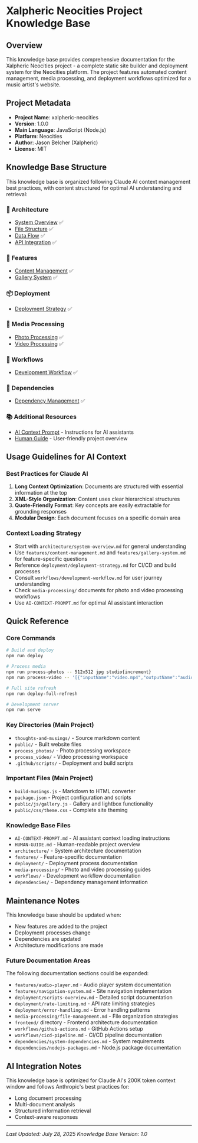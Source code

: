 # Xalpheric Neocities Project Knowledge Base

## Overview

This knowledge base provides comprehensive documentation for the Xalpheric Neocities project - a complete static site builder and deployment system for the Neocities platform. The project features automated content management, media processing, and deployment workflows optimized for a music artist's website.

## Project Metadata

- **Project Name**: xalpheric-neocities
- **Version**: 1.0.0
- **Main Language**: JavaScript (Node.js)
- **Platform**: Neocities
- **Author**: Jason Belcher (Xalpheric)
- **License**: MIT

## Knowledge Base Structure

This knowledge base is organized following Claude AI context management best practices, with content structured for optimal AI understanding and retrieval:

### 📁 Architecture
- [System Overview](architecture/system-overview.md) ✅
- [File Structure](architecture/file-structure.md) ✅
- [Data Flow](architecture/data-flow.md) ✅
- [API Integration](architecture/api-integration.md) ✅

### 🎯 Features
- [Content Management](features/content-management.md) ✅
- [Gallery System](features/gallery-system.md) ✅

### 📦 Deployment
- [Deployment Strategy](deployment/deployment-strategy.md) ✅

### 🎨 Media Processing
- [Photo Processing](media-processing/photo-processing.md) ✅
- [Video Processing](media-processing/video-processing.md) ✅

### 🔄 Workflows
- [Development Workflow](workflows/development-workflow.md) ✅

### 🔧 Dependencies
- [Dependency Management](dependencies/dependency-management.md) ✅

### 📚 Additional Resources
- [AI Context Prompt](AI-CONTEXT-PROMPT.md) - Instructions for AI assistants
- [Human Guide](HUMAN-GUIDE.md) - User-friendly project overview

## Usage Guidelines for AI Context

### Best Practices for Claude AI
1. **Long Context Optimization**: Documents are structured with essential information at the top
2. **XML-Style Organization**: Content uses clear hierarchical structures
3. **Quote-Friendly Format**: Key concepts are easily extractable for grounding responses
4. **Modular Design**: Each document focuses on a specific domain area

### Context Loading Strategy
- Start with `architecture/system-overview.md` for general understanding
- Use `features/content-management.md` and `features/gallery-system.md` for feature-specific questions
- Reference `deployment/deployment-strategy.md` for CI/CD and build processes
- Consult `workflows/development-workflow.md` for user journey understanding
- Check `media-processing/` documents for photo and video processing workflows
- Use `AI-CONTEXT-PROMPT.md` for optimal AI assistant interaction

## Quick Reference

### Core Commands
```bash
# Build and deploy
npm run deploy

# Process media
npm run process-photos -- 512x512 jpg studio{increment}
npm run process-video -- '[{"inputName":"video.mp4","outputName":"audio.mp3"}]'

# Full site refresh
npm run deploy-full-refresh

# Development server
npm run serve
```

### Key Directories (Main Project)
- `thoughts-and-musings/` - Source markdown content
- `public/` - Built website files
- `process_photos/` - Photo processing workspace
- `process_video/` - Video processing workspace
- `.github/scripts/` - Deployment and build scripts

### Important Files (Main Project)
- `build-musings.js` - Markdown to HTML converter
- `package.json` - Project configuration and scripts
- `public/js/gallery.js` - Gallery and lightbox functionality
- `public/css/theme.css` - Complete site theming

### Knowledge Base Files
- `AI-CONTEXT-PROMPT.md` - AI assistant context loading instructions
- `HUMAN-GUIDE.md` - Human-readable project overview
- `architecture/` - System architecture documentation
- `features/` - Feature-specific documentation
- `deployment/` - Deployment process documentation
- `media-processing/` - Photo and video processing guides
- `workflows/` - Development workflow documentation
- `dependencies/` - Dependency management information

## Maintenance Notes

This knowledge base should be updated when:
- New features are added to the project
- Deployment processes change
- Dependencies are updated
- Architecture modifications are made

### Future Documentation Areas
The following documentation sections could be expanded:
- `features/audio-player.md` - Audio player system documentation
- `features/navigation-system.md` - Site navigation implementation
- `deployment/scripts-overview.md` - Detailed script documentation
- `deployment/rate-limiting.md` - API rate limiting strategies
- `deployment/error-handling.md` - Error handling patterns
- `media-processing/file-management.md` - File organization strategies
- `frontend/` directory - Frontend architecture documentation
- `workflows/github-actions.md` - GitHub Actions setup
- `workflows/cicd-pipeline.md` - CI/CD pipeline documentation
- `dependencies/system-dependencies.md` - System requirements
- `dependencies/nodejs-packages.md` - Node.js package documentation

## AI Integration Notes

This knowledge base is optimized for Claude AI's 200K token context window and follows Anthropic's best practices for:
- Long document processing
- Multi-document analysis
- Structured information retrieval
- Context-aware responses

---

*Last Updated: July 28, 2025*
*Knowledge Base Version: 1.0*
